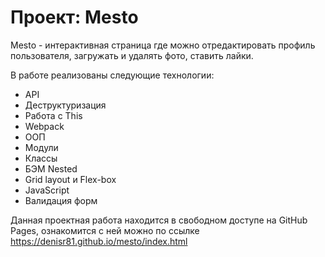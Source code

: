# Проект: Mesto

Mesto - интерактивная страница где можно отредактировать профиль пользователя, загружать и удалять фото, ставить лайки.

В работе реализованы следующие технологии:

- API
- Деструктуризация
- Работа с This
- Webpack
- ООП
- Модули
- Классы
- БЭМ Nested
- Grid layout и Flex-box
- JavaScript
- Валидация форм


Данная проектная работа находится в свободном доступе на GitHub Pages, ознакомится с ней можно по ссылке https://denisr81.github.io/mesto/index.html
